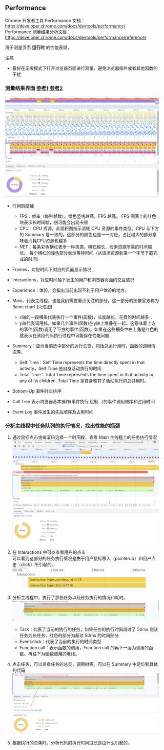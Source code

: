 ## Performance
Chrome 开发者工具 Performance 文档：https://developer.chrome.com/docs/devtools/performance/  
Performance 测量结果分析文档：https://developer.chrome.com/docs/devtools/performance/reference/  

用于测量页面 **运行时** 的性能表现，  

注意  
- 最好在无痕模式下打开浏览器页面进行测量，避免浏览器插件或者其他因数的干扰

### 测量结果界面 [参考1](https://developer.chrome.com/docs/devtools/performance/reference/) [参考2](https://www.jianshu.com/p/2a84e858565c)
![](./images/33.png)

- 时间刻度轴  
   + FPS：帧率（每秒帧数）。绿色竖线越高，FPS 越高。 FPS 图表上的红色块表示长时间帧，很可能会出现卡顿
   + CPU：CPU 资源。此面积图指示消耗 CPU 资源的事件类型。CPU 与下方的 Summary 是一致的，这部分的颜色也是一一对应。占比越大的部分意味着消耗CPU资源也越多
   + NET：每条彩色横杠表示一种资源。横杠越长，检索资源所需的时间越长。 每个横杠的浅色部分表示等待时间（从请求资源到第一个字节下载完成的时间）

- Frames，对应时间下对应的页面显示情况

- Interactions，对应时间轴下发生的用户和浏览器页面的交互情况

- Experience：体验，会指出当前出现不利于用户体验的地方。

- Main，代表主线程，也是我们需要重点关注的部分，这一部分的图像官方称为flame chart (火焰图)
  + x轴的一段横条代表执行一个事件(函数)，长度越长，花费的时间越多；
  + y轴代表调用栈，如果几个事件(函数)在y轴上堆叠在一起，这意味着上方的事件(函数)调用了下方的事件(函数)。如果在这些横条中右上角是红色的就表示在该段代码执行过程中可能存在性能问题.

- Summary：显示当前选中部分的运行总览，包括总运行用时，函数的调用情况等。
    + Self Time：Self Time represents the time directly spent in that activity，Self Time 是自身活动执行的时间
    + Total Time：Total Time represents the time spent in that activity or any of its children. Total Time 是自身和其子活动执行的总共用时。

- Bottom-Up 事件时长排序
  
- Call Tree 表示浏览器基本操作(事件执行,绘制...)的事件调用顺序和占用时间

- Event Log 事件发生的先后顺序及占用时间


### 分析主线程中任务队列的执行情况，找出性能的瓶颈
1. 通过鼠标点击或者滚轮选择一个时间段，查看 Main 主线程上的任务执行情况
   ![](./images/34.png)

2. 在 Interactions 中可以查看用户的点击  
   可以看到这部分的任务执行情况是由于用户鼠标移入（pointerup）和用户点击（click）所引起的。  
   ![](./images/35.png)

3. 分析主线程中，执行了那些任务以及任务执行的情况和耗时。
   ![](./images/37.png)  
   - Task：代表了当前的执行的任务，如果任务的执行时间超过了 50ms 则该任务为长任务，红色的部分为超过 50ms 的时间部分
   - Event:click：代表了当前的执行的时间类型
   - Function call：表示函数的调用，Function call 的再下一层为调用的函数。再往下为函数调用的堆栈。

5. 点击任务，可以查看任务的总览，调用树等。可以在 Summary 中定位到具体的代码
   ![](./images/38.png)

6. 根据执行的总耗时，分析代码的执行时间过长是由什么引起的。
